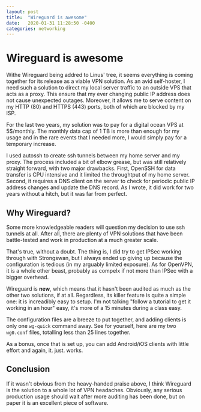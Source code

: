 ```yaml
---
layout: post
title:  "Wireguard is awesome"
date:   2020-01-31 11:28:50 -0400
categories: networking
---
```


# Wireguard is awesome

Withe Wireguard being addred to Linus' tree, it seems everything is coming together for its release as a viable VPN solution. As an avid self-hoster, I need such a solution to direct my local server traffic to an outside VPS that acts as a proxy. This ensure that my ever changing public IP address does not cause unexpected outages. Moreover, it allows me to serve content on my HTTP (80) and HTTPS (443) ports, both of which are blocked by my ISP.

For the last two years, my solution was to pay for a digital ocean VPS at 5$/monthly. The monthly data cap of 1 TB is more than enough for my usage and in the rare events that I needed more, I would simply pay for a temporary increase.

I used autossh to create ssh tunnels between my home server and my proxy. The process included a bit of elbow grease, but was still relatively straight forward, with two major drawbacks. First, OpenSSH for data transfer is CPU intensive and it limited the throughtput of my home server. Second, it requires a DNS client on the server to check for periodic public IP address changes and update the DNS record. As I wrote, it did work for two years without a hitch, but it was far from perfect.

## Why Wireguard?

Some more knowledgeable readers will question my decision to use ssh tunnels at all. After all, there are plenty of VPN solutions that have been battle-tested and work in production at a much greater scale.

That's true, without a doubt. The thing is, I did try to get IPSec working through with Strongswan, but I always ended up giving up because the configuration is tedious (in my arguably limited exposure). As for OpenVPN, it is a whole other beast, probably as compelx if not more than IPSec with a bigger overhead.

Wireguard is **new**, which means that it hasn't been audited as much as the other two solutions, if at all. Regardless, its killer feature is quite a simple one: it is increadibly easy to setup. I'm not talking "follow a tutorial to get it working in an hour" easy, it's more of a 15 minutes during a class easy. 

The configuration files are a breeze to put together, and adding clients is only one `wg-quick` command away. See for yourself, here are my two `wg0.conf` files, totalling less than 25 lines together.

As a bonus, once that is set up, you can add Android/iOS clients with little effort and again, it. just. works.

## Conclusion

If it wasn't obvious from the heavy-handed praise above, I think Wireguard is the solution to a whole lot of VPN headaches. Obviously, any serious production usage should wait after more auditing has been done, but on paper it is an excellent piece of software.